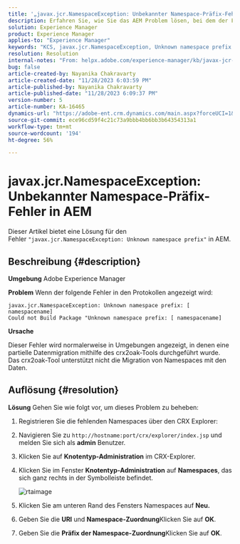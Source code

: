 ```yaml
---
title: '„javax.jcr.NamespaceException: Unbekannter Namespace-Präfix-Fehler in AEM“'
description: Erfahren Sie, wie Sie das AEM Problem lösen, bei dem der Fehler javax.jcr.NamespaceException Unknown namespace prefix auftritt.
solution: Experience Manager
product: Experience Manager
applies-to: "Experience Manager"
keywords: "KCS, javax.jcr.NamespaceException, Unknown namespace prefix error, AEM, Adobe Experience Manager, troubleshooting"
resolution: Resolution
internal-notes: "From: helpx.adobe.com/experience-manager/kb/javax-jcr-NamespaceException-Unknown-namespace-prefix-error-in-AEM.html"
bug: false
article-created-by: Nayanika Chakravarty
article-created-date: "11/28/2023 6:03:59 PM"
article-published-by: Nayanika Chakravarty
article-published-date: "11/28/2023 6:09:37 PM"
version-number: 5
article-number: KA-16465
dynamics-url: "https://adobe-ent.crm.dynamics.com/main.aspx?forceUCI=1&pagetype=entityrecord&etn=knowledgearticle&id=3a02fe7c-188e-ee11-8179-6045bd006b3d"
source-git-commit: ece96cd59f4c21c73a9bbb4bb6bb3b64354313a1
workflow-type: tm+mt
source-wordcount: '194'
ht-degree: 56%

---
```


# javax.jcr.NamespaceException: Unbekannter Namespace-Präfix-Fehler in AEM


Dieser Artikel bietet eine Lösung für den Fehler `"javax.jcr.NamespaceException: Unknown namespace prefix"` in AEM.

## Beschreibung {#description}


<b>Umgebung</b>
Adobe Experience Manager

<b>Problem</b>
Wenn der folgende Fehler in den Protokollen angezeigt wird:


```
javax.jcr.NamespaceException: Unknown namespace prefix: [ namespacename] 
Could not Build Package "Unknown namespace prefix: [ namespacename]
```


<b>Ursache</b>

Dieser Fehler wird normalerweise in Umgebungen angezeigt, in denen eine partielle Datenmigration mithilfe des crx2oak-Tools durchgeführt wurde.
Das crx2oak-Tool unterstützt nicht die Migration von Namespaces mit den Daten.


## Auflösung {#resolution}


<b>Lösung</b>
Gehen Sie wie folgt vor, um dieses Problem zu beheben:

1. Registrieren Sie die fehlenden Namespaces über den CRX Explorer:
2. Navigieren Sie zu `http://hostname:port/crx/explorer/index.jsp` und melden Sie sich als <b>admin</b> Benutzer.
3. Klicken Sie auf <b>Knotentyp-Administration</b> im CRX-Explorer.
4. Klicken Sie im Fenster <b>Knotentyp-Administration</b> auf <b>Namespaces</b>, das sich ganz rechts in der Symbolleiste befindet.

   ![rtaimage](https://helpx.adobe.com/content/dam/help/en/experience-manager/kb/javax-jcr-NamespaceException-Unknown-namespace-prefix-error-in-AEM/_jcr_content/main-pars/procedure/proc_par/step_2/step_par/image/rtaimage.png "rtaimage")


5. Klicken Sie am unteren Rand des Fensters Namespaces auf <b>Neu.</b>
6. Geben Sie die <b>URI</b> und <b>Namespace-Zuordnung</b>Klicken Sie auf <b>OK</b>.
7. Geben Sie die <b>Präfix der Namespace-Zuordnung</b>Klicken Sie auf <b>OK</b>.

